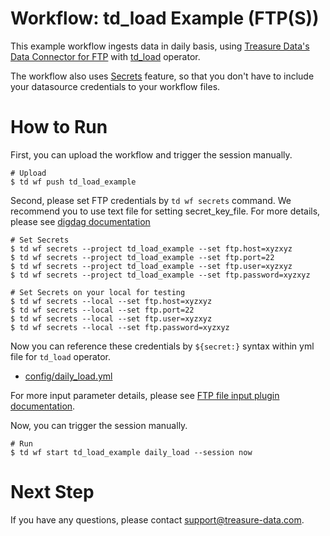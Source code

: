 # Workflow: td_load Example (FTP(S))

This example workflow ingests data in daily basis, using [Treasure Data's Data Connector for FTP](https://docs.treasuredata.com/articles/data-connector-ftp) with [td_load](http://docs.digdag.io/operators.html#td-load-treasure-data-bulk-loading) operator.

The workflow also uses [Secrets](https://docs.treasuredata.com/articles/workflows-secrets) feature, so that you don't have to include your datasource credentials to your workflow files.

# How to Run

First, you can upload the workflow and trigger the session manually.

    # Upload
    $ td wf push td_load_example

Second, please set FTP credentials by `td wf secrets` command. We recommend you to use text file for setting secret_key_file. For more details, please see [digdag documentation](http://docs.digdag.io/command_reference.html#secrets)

    # Set Secrets
    $ td wf secrets --project td_load_example --set ftp.host=xyzxyz
    $ td wf secrets --project td_load_example --set ftp.port=22
    $ td wf secrets --project td_load_example --set ftp.user=xyzxyz
    $ td wf secrets --project td_load_example --set ftp.password=xyzxyz

    # Set Secrets on your local for testing
    $ td wf secrets --local --set ftp.host=xyzxyz
    $ td wf secrets --local --set ftp.port=22
    $ td wf secrets --local --set ftp.user=xyzxyz
    $ td wf secrets --local --set ftp.password=xyzxyz

Now you can reference these credentials by `${secret:}` syntax within yml file for `td_load` operator.

- [config/daily_load.yml](config/daily_load.yml)

For more input parameter details, please see [FTP file input plugin documentation](https://github.com/embulk/embulk-input-ftp#configuration).

Now, you can trigger the session manually.

    # Run
    $ td wf start td_load_example daily_load --session now
    
# Next Step

If you have any questions, please contact support@treasure-data.com.
